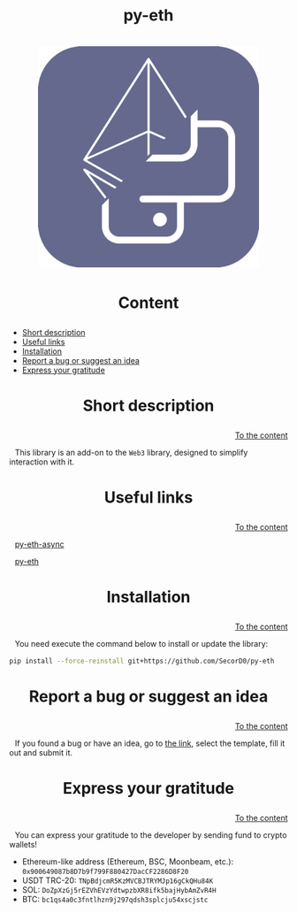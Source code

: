 <h1><p align="center">py-eth</p></h1><h1>

<p align="center"><img src="images/icons/app.png" width="400"></p>



<h1><p align="center">Content</p></h1>

- [Short description](#Short-description)
- [Useful links](#Useful-links)
- [Installation](#Installation)
- [Report a bug or suggest an idea](#Report-a-bug-or-suggest-an-idea)
- [Express your gratitude](#Express-your-gratitude)



<h1><p align="center">Short description</p></h1>
<p align="right"><a href="#Content">To the content</a></p>

⠀This library is an add-on to the `Web3` library, designed to simplify interaction with it.



<h1><p align="center">Useful links</p></h1>
<p align="right"><a href="#Content">To the content</a></p>

⠀[py-eth-async](https://github.com/SecorD0/py-eth-async)

⠀[py-eth](https://github.com/SecorD0/py-eth)



<h1><p align="center">Installation</p></h1>
<p align="right"><a href="#Content">To the content</a></p>

⠀You need execute the command below to install or update the library:
```sh
pip install --force-reinstall git+https://github.com/SecorD0/py-eth
```



<h1><p align="center">Report a bug or suggest an idea</p></h1>
<p align="right"><a href="#Content">To the content</a></p>

⠀If you found a bug or have an idea, go to [the link](https://github.com/SecorD0/py-eth/issues/new/choose), select the template, fill it out and submit it.



<h1><p align="center">Express your gratitude</p></h1>
<p align="right"><a href="#Content">To the content</a></p>

⠀You can express your gratitude to the developer by sending fund to crypto wallets!
- Ethereum-like address (Ethereum, BSC, Moonbeam, etc.): `0x900649087b8D7b9f799F880427DacCF2286D8F20`
- USDT TRC-20: `TNpBdjcmR5KzMVCBJTRYMJp16gCkQHu84K`
- SOL: `DoZpXzGj5rEZVhEVzYdtwpzbXR8ifk5bajHybAmZvR4H`
- BTC: `bc1qs4a0c3fntlhzn9j297qdsh3splcju54xscjstc`
